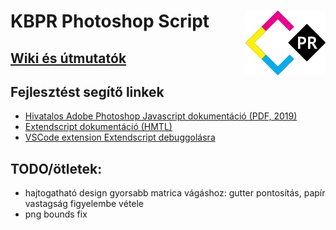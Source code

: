 # KBPR Photoshop Script <img src="https://raw.githubusercontent.com/Gilgames32/kbpr-ps/main/misc/kbpr-logo.svg" width="128" align="right">

## [Wiki és útmutatók](https://github.com/Gilgames32/kbpr-ps/wiki)

## Fejlesztést segítő linkek
- [Hivatalos Adobe Photoshop Javascript dokumentáció (PDF, 2019)](https://github.com/Adobe-CEP/CEP-Resources/blob/master/Documentation/Product%20specific%20Documentation/Photoshop%20Scripting/photoshop-cc-javascript-ref-2019.pdf)
- [Extendscript dokumentáció (HMTL)](https://extendscript.docsforadobe.dev/user-interface-tools/window-object.html)
- [VSCode extension Extendscript debuggolásra](https://marketplace.visualstudio.com/items?itemName=Adobe.extendscript-debug)

## TODO/ötletek:
- hajtogatható design gyorsabb matrica vágáshoz: gutter pontosítás, papír vastagság figyelembe vétele
- png bounds fix